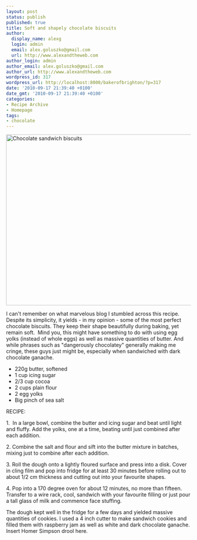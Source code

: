 ```yaml
---
layout: post
status: publish
published: true
title: Soft and shapely chocolate biscuits
author:
  display_name: alexg
  login: admin
  email: alex.goluszko@gmail.com
  url: http://www.alexandtheweb.com
author_login: admin
author_email: alex.goluszko@gmail.com
author_url: http://www.alexandtheweb.com
wordpress_id: 317
wordpress_url: http://localhost:8000/bakerofbrighton/?p=317
date: '2010-09-17 21:39:40 +0100'
date_gmt: '2010-09-17 21:39:40 +0100'
categories:
- Recipe Archive
- Homepage
tags:
- chocolate
---
```

<p><a href="http://localhost:8000/bakerofbrighton/wp-content/uploads/2010/09/IMG_3031-copy.jpg"><img class="alignnone size-medium wp-image-319" title="Chocolate sandwich biscuits" src="http://localhost:8000/bakerofbrighton/wp-content/uploads/2010/09/IMG_3031-copy-620x465.jpg" alt="Chocolate sandwich biscuits" width="620" height="465" /></a></p>
<p>I can't remember on what marvelous blog I stumbled across this recipe. Despite its simplicity, it yields - in my opinion - some of the most perfect chocolate biscuits. They keep their shape beautifully during baking, yet remain soft.  Mind you, this might have something to do with using egg yolks (instead of whole eggs) as well as massive quantities of butter. And while phrases such as "dangerously chocolatey" generally making me cringe, these guys just might be, especially when sandwiched with dark chocolate ganache.</p>
<ul>
<li>220g butter, softened</li>
<li>1 cup icing sugar</li>
<li>2/3 cup cocoa</li>
<li>2 cups plain flour</li>
<li>2 egg yolks</li>
<li>Big pinch of sea salt</li>
</ul>
<p>RECIPE:</p>
<p>1.  In a large bowl, combine the butter and icing sugar and beat until light and fluffy. Add the yolks, one at a time, beating until just combined after each addition.</p>
<p>2. Combine the salt and flour and sift into the butter mixture in batches, mixing just to combine after each addition.</p>
<p>3. Roll the dough onto a lightly floured surface and press into a disk. Cover in cling film and pop into fridge for at least 30 minutes before rolling out to about 1/2 cm thickness and cutting out into your favourite shapes.</p>
<p>4. Pop into a 170 degree oven for about 12 minutes, no more than fifteen. Transfer to a wire rack, cool, sandwich with your favourite filling or just pour a tall glass of milk and commence face stuffing.</p>
<p>The dough kept well in the fridge for a few days and yielded massive quantities of cookies. I used a 4 inch cutter to make sandwich cookies and filled them with raspberry jam as well as white and dark chocolate ganache. Insert Homer Simpson drool here.</p>
